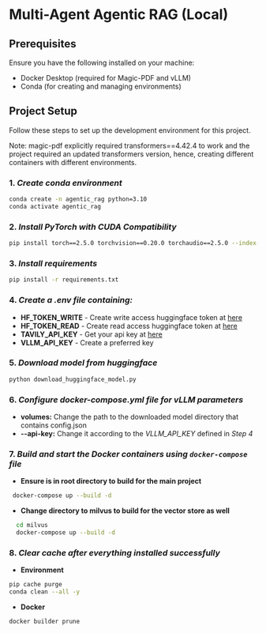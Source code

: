 # Multi-Agent Agentic RAG (Local)

## Prerequisites

Ensure you have the following installed on your machine:
- Docker Desktop (required for Magic-PDF and vLLM)
- Conda (for creating and managing environments)

## Project Setup

Follow these steps to set up the development environment for this project.

Note: magic-pdf explicitly required transformers==4.42.4 to work and the project required an updated transformers version, hence, creating different containers with different environments.

### 1. *Create conda environment*
```bash
conda create -n agentic_rag python=3.10
conda activate agentic_rag
```

### 2. *Install PyTorch with CUDA Compatibility*
```bash
pip install torch==2.5.0 torchvision==0.20.0 torchaudio==2.5.0 --index-url https://download.pytorch.org/whl/cu124
```

### 3. *Install requirements*
```bash
pip install -r requirements.txt
```

### 4. *Create a .env file containing:*
- **HF_TOKEN_WRITE** - Create write access huggingface token at [here](https://huggingface.co/security-checkup?next=%2Fsettings%2Ftokens)
- **HF_TOKEN_READ** - Create read access huggingface token at [here](https://huggingface.co/security-checkup?next=%2Fsettings%2Ftokens)
- **TAVILY_API_KEY** - Get your api key at [here](https://tavily.com/)
- **VLLM_API_KEY** - Create a preferred key

### 5. *Download model from huggingface*
```bash
python download_huggingface_model.py
```

### 6. *Configure docker-compose.yml file for vLLM parameters*
- **volumes:** Change the path to the downloaded model directory that contains config.json
- **--api-key:** Change it according to the *VLLM_API_KEY* defined in *Step 4*

### 7. *Build and start the Docker containers using `docker-compose` file*
- **Ensure is in root directory to build for the main project**
```bash
 docker-compose up --build -d
```
- **Change directory to milvus to build for the vector store as well**
```bash
  cd milvus
  docker-compose up --build -d
```

### 8. *Clear cache after everything installed successfully*
- **Environment**
```bash
pip cache purge
conda clean --all -y
```
- **Docker**
```bash
docker builder prune 
```